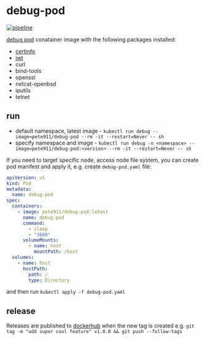 # debug-pod

[![pipeline](https://github.com/pete911/debug-pod/actions/workflows/pipeline.yml/badge.svg)](https://github.com/pete911/debug-pod/actions/workflows/pipeline.yml)

[debug pod](https://hub.docker.com/r/pete911/debug-pod) conatainer image with the following packages installed:

 - [certinfo](https://github.com/pete911/certinfo)
 - [jwt](https://github.com/pete911/jwt)
 - curl
 - bind-tools
 - openssl
 - netcat-openbsd
 - iputils
 - telnet

## run

 - default namespace, latest image - `kubectl run debug --image=pete911/debug-pod --rm -it --restart=Never -- sh`
 - specify namespace and image - `kubectl run debug -n <namespace> --image=pete911/debug-pod:<version> --rm -it --restart=Never -- sh`

If you need to target specific node, access node file system, you can create pod manifest and apply it, e.g. create `debug-pod.yaml` file:
```yaml
apiVersion: v1
kind: Pod
metadata:
  name: debug-pod
spec:
  containers:
    - image: pete911/debug-pod:latest
      name: debug-pod
      command:
        - sleep
        - "3600"
      volumeMounts:
        - name: host
          mountPath: /host
  volumes:
    - name: host
      hostPath:
        path: /
        type: Directory
```
and then run `kubectl apply -f debug-pod.yaml`

## release

Releases are published to [dockerhub](https://hub.docker.com/repository/docker/pete911/debug-pod) when the new tag
is created e.g. `git tag -m "add super cool feature" v1.0.0 && git push --follow-tags`
